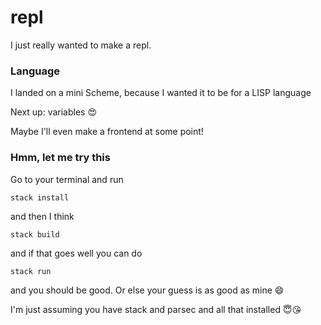 # repl

I just really wanted to make a repl.

### Language

I landed on a mini Scheme, because I wanted it to be for a LISP language

Next up: variables 😍

Maybe I'll even make a frontend at some point!

### Hmm, let me try this

Go to your terminal and run

```
stack install
```

and then I think

```
stack build
```

and if that goes well you can do

```
stack run
```

and you should be good. Or else your guess is as good as mine 😄

I'm just assuming you have stack and parsec and all that installed 😇😘